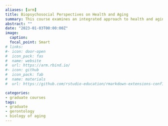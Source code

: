 ```yaml
---
aliases: [arm]
title: Biopsychosocial Perspectives on Health and Aging
summary: This course examines an integrated approach to health and aging – the biopsychosocial model – which acknowledges that social and psychological processes interact over time with biological changes to influence the onset and progression of disease, physical functioning, and adaptation to age-related changes.
abstract: ""
date: "2023-01-03T00:00:00Z"
image:
  caption: 
  focal_point: Smart
# links:
#- icon: door-open
#  icon_pack: fas
#  name: website
#  url: https://arm.rbind.io/
#- icon: github
#  icon_pack: fab
#  name: materials
#  url: https://github.com/rstudio-education/rmarkdown-extensions-conf19

categories:
- graduate courses
tags:
- graduate
- gerontology
- biology of aging
---
```


